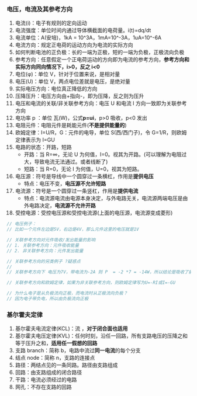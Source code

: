 ### 电压，电流及其参考方向

1. 电流(i)：电子有规则的定向运动
2. 电流强度：单位时间内通过导体横截面的电荷量。i(t)=dq/dt
3. 电流单位：A(安培)，1kA = 10^3A，1mA=10^-3A，1uA=10^-6A
4. 电流方向：规定正电荷的运动方向为电流的实际方向
5. 如何判断电池的正负极：长的一端为正极，短的一端为负极，正极流向负极
6. 参考方向：任意假定一个正电荷运动的方向即为电流的参考方向，**参考方向和实际方向同向情况下，i>0，反之 i<0**
7. 电位(φ)：单位 V，针对于位置来说，是相对量
8. 电压(U)：单位 V，两点电位差就是电压，是绝对量
9. 实际电压方向：电位真正降低的方向
10. 压降压升：电压方向由+指向-，即为压降，反之则为压升
11. 电压和电流的关联/非关联参考方向：电压 U 和电流 I 方向一致即为关联参考方向
12. 电功率 p ：单位 瓦(W)，公式**p=ui**，p>0 吸收，p<0 发出
13. 电阻元件：电阻元件是耗能元件(**不是提供能量的**)
14. 欧姆定律：I=U/R，G：元件的电导，单位 S(西/西门子)，令 G=1/R，则欧姆定律表示为 I=GU
15. 电路的状态：开路，短路
    - 开路：当 R=∞，无论 U 为何值，I=0。视其为开路。(可以理解为电阻过大，导致电流无法通过。或者线断了)
    - 短路：当 R=0，无论 I 为何值，U=0，视其为短路。
16. 电压源：符号是导线中一个圆穿过一条横杠，作用是**提供电压**
    - 特点：电压不变，**电压源不允许短路**
17. 电流源：符号是一个圆穿过一条竖杠，作用是**提供电流**
    - 特点：电流源电流由电源本身决定，与外电路无关，电流源两端电压是由外电路决定，**电流源不允许开路**
18. 受控电源：受控电压源和受控电流源(上面的电压源，电流源变成菱形)

```js
// 电压例子：
// 比如一个元件左边是5V，右边是4V，那么元件这里的电压就是1V

// 关联参考方向对元件吸收/发出能量的影响
// 1. 关联参考方向：元件吸收能量
// 2. 非关联参考方向：元件发出能量

// 关联参考方向的另类例子 ?疑惑点
//
// 关联参考方向下 电压为7V，带电流为-2A 则 P  = -2 *7 = -14W，所以结论是吸收了能量-14W 发出了能量14W

// 关联参考方向和欧姆定律，如果为非关联参考方向，则欧姆定律写为U=-RI或I=-GU

// 为什么电子是从负极流向正极，而电流时从正极流向负极？
// 因为电子带负电，所以由负极流向正极
```

### 基尔霍夫定律

1. 基尔霍夫电流定律(KCL)：流 ，**对于闭合面也适用**
2. 基尔霍夫电压定律(KVL)：任何时刻，沿任一回路，所有支路电压的压降之和等于压升之和，**适用任一假想的回路**
3. 支路 branch：简称 b，电路中流过**同一电流**的每个分支
4. 结点 node：简称 n，支路的连接点
5. 路径：两结点见的一条同路。路径由支路组成
6. 回路：由支路组成的闭合路径
7. 干路：电流必须经过的电路
8. 网孔：不存在支路的回路
